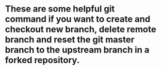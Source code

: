 # These are some helpful git command if you want to create and checkout new branch, delete remote branch and  reset the git master branch to the upstream branch in a forked repository.
